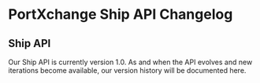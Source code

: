 # PortXchange Ship API Changelog

## Ship API

Our Ship API is currently version 1.0.  As and when the API evolves and new iterations become available, our version history will be documented here.